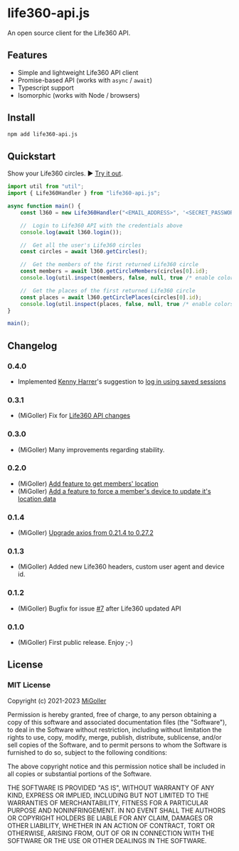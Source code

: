 # life360-api.js

An open source client for the Life360 API.

## Features

- Simple and lightweight Life360 API client
- Promise-based API (works with `async` / `await`)
- Typescript support
- Isomorphic (works with Node / browsers)

## Install

```bash
npm add life360-api.js
```

## Quickstart

Show your Life360 circles. ▶️ [Try it out](https://runkit.com/).

```ts
import util from "util";
import { Life360Handler } from "life360-api.js";

async function main() {
    const l360 = new Life360Handler("<EMAIL_ADDRESS>", '<SECRET_PASSWORD>');

    //  Login to Life360 API with the credentials above
    console.log(await l360.login());

    //  Get all the user's Life360 circles
    const circles = await l360.getCircles();

    //  Get the members of the first returned Life360 circle
    const members = await l360.getCircleMembers(circles[0].id);
    console.log(util.inspect(members, false, null, true /* enable colors */));

    //  Get the places of the first returned Life360 circle
    const places = await l360.getCirclePlaces(circles[0].id);
    console.log(util.inspect(places, false, null, true /* enable colors */));
}

main();
```

## Changelog

### 0.4.0

- Implemented [Kenny Harrer](https://github.com/KennyHarrer)'s suggestion to [log in using saved sessions](https://github.com/MiGoller/life360-api.js/issues/19)

### 0.3.1

- (MiGoller) Fix for [Life360 API changes](https://github.com/MiGoller/life360-api.js/issues/22)

### 0.3.0

- (MiGoller) Many improvements regarding stability.

### 0.2.0

- (MiGoller) [Add feature to get members' location](https://github.com/MiGoller/life360-api.js/issues/13)
- (MiGoller) [Add a feature to force a member's device to update it's location data](https://github.com/MiGoller/life360-api.js/issues/14)

### 0.1.4

- (MiGoller) [Upgrade axios from 0.21.4 to 0.27.2](https://github.com/MiGoller/life360-api.js/pull/12)

### 0.1.3

- (MiGoller) Added new Life360 headers, custom user agent and device id.

### 0.1.2

- (MiGoller) Bugfix for issue [#7](https://github.com/MiGoller/life360-api.js/issues/7) after Life360 updated API

### 0.1.0

- (MiGoller) First public release. Enjoy ;-)  

## License

### MIT License

Copyright (c) 2021-2023 [MiGoller](https://github.com/MiGoller/)

Permission is hereby granted, free of charge, to any person obtaining a copy
of this software and associated documentation files (the "Software"), to deal
in the Software without restriction, including without limitation the rights
to use, copy, modify, merge, publish, distribute, sublicense, and/or sell
copies of the Software, and to permit persons to whom the Software is
furnished to do so, subject to the following conditions:

The above copyright notice and this permission notice shall be included in all
copies or substantial portions of the Software.

THE SOFTWARE IS PROVIDED "AS IS", WITHOUT WARRANTY OF ANY KIND, EXPRESS OR
IMPLIED, INCLUDING BUT NOT LIMITED TO THE WARRANTIES OF MERCHANTABILITY,
FITNESS FOR A PARTICULAR PURPOSE AND NONINFRINGEMENT. IN NO EVENT SHALL THE
AUTHORS OR COPYRIGHT HOLDERS BE LIABLE FOR ANY CLAIM, DAMAGES OR OTHER
LIABILITY, WHETHER IN AN ACTION OF CONTRACT, TORT OR OTHERWISE, ARISING FROM,
OUT OF OR IN CONNECTION WITH THE SOFTWARE OR THE USE OR OTHER DEALINGS IN THE
SOFTWARE.
